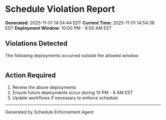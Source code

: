 # Schedule Violation Report

**Generated:** 2025-11-01 14:54:44 EDT
**Current Time:** 2025-11-01 14:54:38 EDT
**Deployment Window:** 10:00 PM - 8:00 AM EST

## Violations Detected

The following deployments occurred outside the allowed window:

```

```

## Action Required

1. Review the above deployments
2. Ensure future deployments occur during 10 PM - 8 AM EST
3. Update workflows if necessary to enforce schedule

---

Generated by Schedule Enforcement Agent
